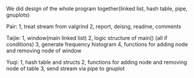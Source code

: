 We did design of the whole program together(linked list, hash table, pipe, gnuplots)

Pair:
  1, treat stream from valgrind
  2, report, deisng, readme, comments

Taijie:
  1, window(main linked list)
  2, logic structure of main() (all if conditions)
  3, generate frequency histogram
  4, functions for adding node and removing node of window

Yuqi:
  1, hash table and structs
  2, functions for adding node and removing node of table
  3, send stream via pipe to gnuplot

